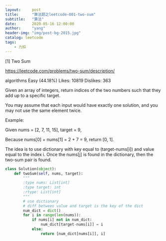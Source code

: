 ```yaml
---
layout:     post
title:      "算法题之leetcode-001-two-sum"
subtitle:   "算法"
date:       2020-05-16 12:00:00
author:     "yang"
header-img: "img/post-bg-2015.jpg"
catalog: leetcode
tags:
    - 力扣
---
```




[1] Two Sum

https://leetcode.com/problems/two-sum/description/

algorithms
Easy (44.18%)
Likes:    10819
Dislikes: 363

Given an array of integers, return indices of the two numbers such that they
add up to a specific target.

You may assume that each input would have exactly one solution, and you may
not use the same element twice.

Example:


Given nums = [2, 7, 11, 15], target = 9,

Because nums[0] + nums[1] = 2 + 7 = 9,
return [0, 1].

The idea is to use dictionary with key equal to (target-nums[i]) and value equal to the index i. Once the nums[j]
is found in the dictionary, then the two-sum pair is found.


```python
class Solution(object):
    def twoSum(self, nums, target):
        """
        :type nums: List[int]
        :type target: int
        :rtype: List[int]
        """
        # use dictionary
        # diff between value and target is the key of the dict
        num_dict = dict()
        for i in range(len(nums)):
            if nums[i] not in num_dict:
                num_dict[target-nums[i]] = i
            else:
                return [num_dict[nums[i]], i]
```